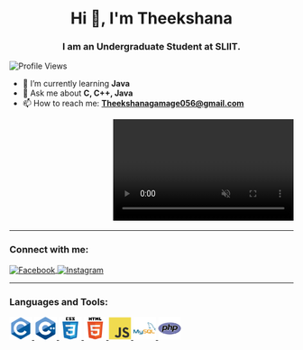 <h1 align="center">Hi 👋, I'm Theekshana</h1>
<h3 align="center">I am an Undergraduate Student at SLIIT.</h3>

<p align="left">
  <img src="https://komarev.com/ghpvc/?username=theekshana56&label=Profile%20views&color=0e75b6&style=flat" alt="Profile Views"/>
</p>

- 🌱 I’m currently learning **Java**  
- 💬 Ask me about **C, C++, Java**  
- 📫 How to reach me: **Theekshanagamage056@gmail.com**  

<p align="right">
  <video width="320" height="180" autoplay loop muted>
    <source src="![image](https://github.com/user-attachments/assets/8728938e-99d7-43fc-8102-ff98a945b3a5)
" type="video/mp4">
    Your browser does not support the video tag.
  </video>
</p>

---

<h3 align="left">Connect with me:</h3>
<p align="left">
  <a href="https://www.facebook.com/theekshana.gamage" target="_blank">
    <img align="center" src="https://raw.githubusercontent.com/rahuldkjain/github-profile-readme-generator/master/src/images/icons/Social/facebook.svg" alt="Facebook" height="30" width="40"/>
  </a>
  <a href="https://instagram.com/theekxna" target="_blank">
    <img align="center" src="https://raw.githubusercontent.com/rahuldkjain/github-profile-readme-generator/master/src/images/icons/Social/instagram.svg" alt="Instagram" height="30" width="40"/>
  </a>
</p>

---

<h3 align="left">Languages and Tools:</h3>
<p align="left">
  <a href="https://www.cprogramming.com/" target="_blank">
    <img src="https://raw.githubusercontent.com/devicons/devicon/master/icons/c/c-original.svg" alt="C" width="40" height="40"/>
  </a>
  <a href="https://www.w3schools.com/cpp/" target="_blank">
    <img src="https://raw.githubusercontent.com/devicons/devicon/master/icons/cplusplus/cplusplus-original.svg" alt="C++" width="40" height="40"/>
  </a>
  <a href="https://www.w3schools.com/css/" target="_blank">
    <img src="https://raw.githubusercontent.com/devicons/devicon/master/icons/css3/css3-original-wordmark.svg" alt="CSS3" width="40" height="40"/>
  </a>
  <a href="https://www.w3.org/html/" target="_blank">
    <img src="https://raw.githubusercontent.com/devicons/devicon/master/icons/html5/html5-original-wordmark.svg" alt="HTML5" width="40" height="40"/>
  </a>
  <a href="https://developer.mozilla.org/en-US/docs/Web/JavaScript" target="_blank">
    <img src="https://raw.githubusercontent.com/devicons/devicon/master/icons/javascript/javascript-original.svg" alt="JavaScript" width="40" height="40"/>
  </a>
  <a href="https://www.mysql.com/" target="_blank">
    <img src="https://raw.githubusercontent.com/devicons/devicon/master/icons/mysql/mysql-original-wordmark.svg" alt="MySQL" width="40" height="40"/>
  </a>
  <a href="https://www.php.net" target="_blank">
    <img src="https://raw.githubusercontent.com/devicons/devicon/master/icons/php/php-original.svg" alt="PHP" width="40" height="40"/>
  </a>
</p>
